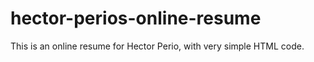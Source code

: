 # hector-perios-online-resume

This is an online resume for Hector Perio, with very simple HTML code.
